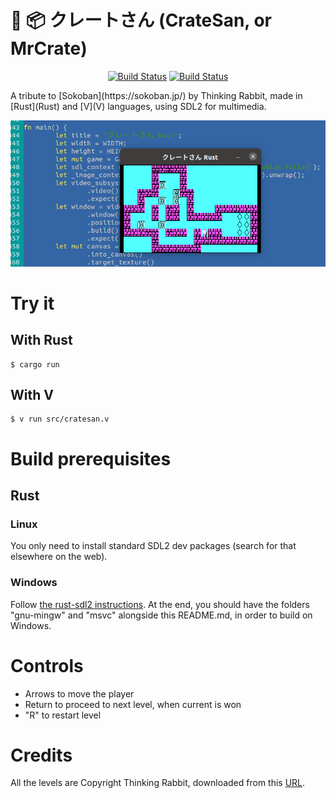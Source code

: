 # 👷 📦 クレートさん (CrateSan, or MrCrate)
<div align="center">

[![Build Status][RustWorkflowBadge]][WorkflowUrl]
[![Build Status][VWorkflowBadge]][WorkflowUrl]

</div>
A tribute to [Sokoban](https://sokoban.jp/) by Thinking Rabbit, made in [Rust](Rust) and [V](V) languages, using SDL2 for multimedia.

![Screenshot of CrateSan](res/images/cratesan.png)

# Try it
## With Rust
```
$ cargo run
```

## With V
```
$ v run src/cratesan.v
```

# Build prerequisites

## Rust
### Linux
You only need to install standard SDL2 dev packages (search for that elsewhere on the web).

### Windows
Follow [the rust-sdl2 instructions](https://github.com/Rust-SDL2/rust-sdl2).
At the end, you should have the folders "gnu-mingw" and "msvc" alongside this README.md,
in order to build on Windows.

# Controls
- Arrows to move the player
- Return to proceed to next level, when current is won
- "R" to restart level

# Credits
All the levels are Copyright Thinking Rabbit, downloaded from this [URL](https://www.sourcecode.se/sokoban/levels?act=dnl_text&file=Original.slc).

[RustWorkflowBadge]: https://github.com/nsauzede/cratesan_/workflows/Rust/badge.svg
[VWorkflowBadge]: https://github.com/nsauzede/cratesan_/workflows/V/badge.svg

[WorkflowUrl]: https://github.com/nsauzede/cratesan_/commits/f-foo
